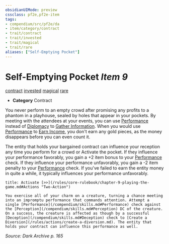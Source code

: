 ```yaml
---
obsidianUIMode: preview
cssclass: pf2e,pf2e-item
tags:
- compendium/src/pf2e/da
- item/category/contract
- trait/contract
- trait/invested
- trait/magical
- trait/rare
aliases: ["Self-Emptying Pocket"]
---
```

# Self-Emptying Pocket *Item 9*  
[contract](/rules/traits/contract-lol.md)  [invested](/rules/traits/invested.md)  [magical](/rules/traits/magical.md)  [rare](/rules/traits/rare.md)  

- **Category** Contract

You never perform to an empty crowd after promising any profits to a phantom in a playhouse, sealed by holes that appear in your pockets. By meeting with the attendees at your events, you can use [Performance](/compendium/skills.md#Performance) instead of [Diplomacy](/compendium/skills.md#Diplomacy) to [Gather Information](/rules/actions/gather-information.md). When you would use [Performance](/compendium/skills.md#Performance) to [Earn Income](/rules/actions/earn-income.md), you don't earn any gold pieces, as the money disappears before you can even count it.

The entity that holds your bargained contract can influence your reception any time you perform for a crowd or Activate the pocket. If they influence your performance favorably, you gain a +2 item bonus to your [Performance](/compendium/skills.md#Performance) check. If they influence your performance unfavorably, you gain a -2 item penalty to your [Performance](/compendium/skills.md#Performance) check. If you've failed to earn the entity money in quite a while, it typically influences your performance unfavorably.

```ad-embed-ability
title: Activate [>>](/rules/core-rulebook/chapter-9-playing-the-game.md#Actions "Two-Action")

You exercise all of your charm on a creature, turning a chance meeting into an impromptu performance that commands attention. Attempt a single [Performance](/compendium/skills.md#Performance) check against the [Perception](/compendium/skills.md#Perception) DC of the creature. On a success, the creature is affected as though by a successful [Deception](/compendium/skills.md#Deception) check to [Create a Diversion](/rules/actions/create-a-diversion.md). The entity that holds your contract can influence this performance as well.
```

*Source: Dark Archive p. 165*